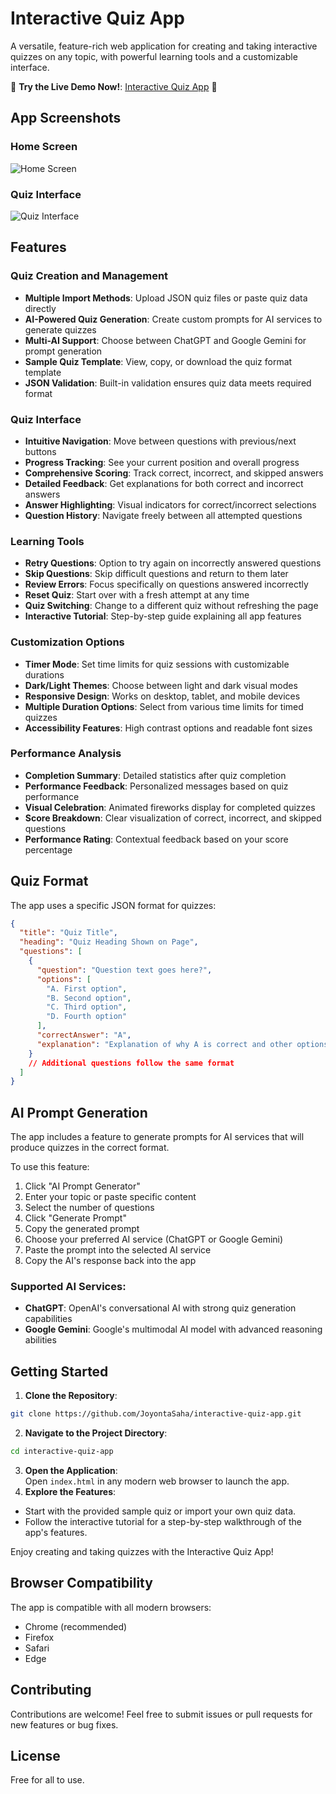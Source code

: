 # Interactive Quiz App

A versatile, feature-rich web application for creating and taking interactive quizzes on any topic, with powerful learning tools and a customizable interface.

🎉 **Try the Live Demo Now!**: [Interactive Quiz App](https://joyontasaha.github.io/interactive-quiz-app/) 🚀

## App Screenshots

### Home Screen
![Home Screen](resources/home.png)

### Quiz Interface
![Quiz Interface](resources/quiz.png)

## Features

### Quiz Creation and Management
- **Multiple Import Methods**: Upload JSON quiz files or paste quiz data directly
- **AI-Powered Quiz Generation**: Create custom prompts for AI services to generate quizzes
- **Multi-AI Support**: Choose between ChatGPT and Google Gemini for prompt generation
- **Sample Quiz Template**: View, copy, or download the quiz format template
- **JSON Validation**: Built-in validation ensures quiz data meets required format

### Quiz Interface
- **Intuitive Navigation**: Move between questions with previous/next buttons
- **Progress Tracking**: See your current position and overall progress
- **Comprehensive Scoring**: Track correct, incorrect, and skipped answers
- **Detailed Feedback**: Get explanations for both correct and incorrect answers
- **Answer Highlighting**: Visual indicators for correct/incorrect selections
- **Question History**: Navigate freely between all attempted questions

### Learning Tools
- **Retry Questions**: Option to try again on incorrectly answered questions
- **Skip Questions**: Skip difficult questions and return to them later
- **Review Errors**: Focus specifically on questions answered incorrectly
- **Reset Quiz**: Start over with a fresh attempt at any time
- **Quiz Switching**: Change to a different quiz without refreshing the page
- **Interactive Tutorial**: Step-by-step guide explaining all app features

### Customization Options
- **Timer Mode**: Set time limits for quiz sessions with customizable durations
- **Dark/Light Themes**: Choose between light and dark visual modes
- **Responsive Design**: Works on desktop, tablet, and mobile devices
- **Multiple Duration Options**: Select from various time limits for timed quizzes
- **Accessibility Features**: High contrast options and readable font sizes

### Performance Analysis
- **Completion Summary**: Detailed statistics after quiz completion
- **Performance Feedback**: Personalized messages based on quiz performance
- **Visual Celebration**: Animated fireworks display for completed quizzes
- **Score Breakdown**: Clear visualization of correct, incorrect, and skipped questions
- **Performance Rating**: Contextual feedback based on your score percentage

## Quiz Format

The app uses a specific JSON format for quizzes:

```json
{
  "title": "Quiz Title",
  "heading": "Quiz Heading Shown on Page",
  "questions": [
    {
      "question": "Question text goes here?",
      "options": [
        "A. First option",
        "B. Second option",
        "C. Third option",
        "D. Fourth option"
      ],
      "correctAnswer": "A",
      "explanation": "Explanation of why A is correct and other options are incorrect."
    }
    // Additional questions follow the same format
  ]
}
```

## AI Prompt Generation

The app includes a feature to generate prompts for AI services that will produce quizzes in the correct format.

To use this feature:
1. Click "AI Prompt Generator"
2. Enter your topic or paste specific content
3. Select the number of questions
4. Click "Generate Prompt" 
5. Copy the generated prompt
6. Choose your preferred AI service (ChatGPT or Google Gemini)
7. Paste the prompt into the selected AI service
8. Copy the AI's response back into the app

### Supported AI Services:
- **ChatGPT**: OpenAI's conversational AI with strong quiz generation capabilities
- **Google Gemini**: Google's multimodal AI model with advanced reasoning abilities

## Getting Started

1. **Clone the Repository**:  
  ```bash
  git clone https://github.com/JoyontaSaha/interactive-quiz-app.git
  ```
2. **Navigate to the Project Directory**:  
  ```bash
  cd interactive-quiz-app
  ```
3. **Open the Application**:  
  Open `index.html` in any modern web browser to launch the app.
4. **Explore the Features**:  
  - Start with the provided sample quiz or import your own quiz data.
  - Follow the interactive tutorial for a step-by-step walkthrough of the app's features.

Enjoy creating and taking quizzes with the Interactive Quiz App!

## Browser Compatibility

The app is compatible with all modern browsers:
- Chrome (recommended)
- Firefox
- Safari
- Edge

## Contributing

Contributions are welcome! Feel free to submit issues or pull requests for new features or bug fixes.

## License

Free for all to use.

